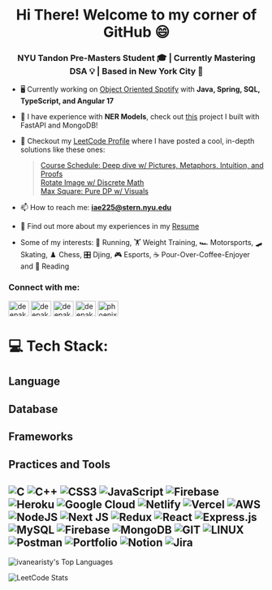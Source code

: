 <h1 align="center"> Hi There! Welcome to my corner of GitHub 😄 </h1>
<h3 align="center"> NYU Tandon Pre-Masters Student 🎓 | Currently Mastering DSA 💡 | Based in New York City 🗽 </h3>

- 🖥️ Currently working on [Object Oriented Spotify](https://github.com/ivanearisty/ObjectOrientedSpotify) with **Java, Spring, SQL, TypeScript, and Angular 17**

- 🤝 I have experience with **NER Models**, check out [this](https://github.com/ivanearisty/MLPromos) project I built with FastAPI and MongoDB!

- 📝 Checkout my [LeetCode Profile](https://leetcode.com/suape/) where I have posted a cool, in-depth solutions like these ones:
  > [Course Schedule: Deep dive w/ Pictures, Metaphors, Intuition, and Proofs](https://leetcode.com/problems/course-schedule/solutions/4364129/deep-dive-w-pictures-metaphors-intuition-and-proofs/)  
  > [Rotate Image w/ Discrete Math](https://leetcode.com/problems/rotate-image/solutions/4824208/discrete-math-2-loops-simple-with-no-tricks/)  
  > [Max Square: Pure DP w/ Visuals](https://leetcode.com/problems/maximal-square/solutions/4293950/plain-dp-w-visual-comments/)  

- 📫 How to reach me: **iae225@stern.nyu.edu** 

- 📄 Find out more about my experiences in my [Resume](https://drive.google.com/file/d/1_QwRiIHuuLBHMC8m0xOONTxDMUj9EfR5/view?usp=sharing)

- Some of my interests: 🏃 Running, 🏋️ Weight Training, 🏎️ Motorsports, 🛹 Skating, ♟️ Chess, 🎛️ Djing, 🎮 Esports, ☕ Pour-Over-Coffee-Enjoyer and 🐋 Reading

<h3 align="left">Connect with me:</h3>
<p align="left">
<a href="https://twitter.com/deepakvrma14" target="blank"><img align="center" src="https://raw.githubusercontent.com/rahuldkjain/github-profile-readme-generator/master/src/images/icons/Social/twitter.svg" alt="deepakvrma14" height="30" width="40" /></a>
<a href="https://linkedin.com/in/deepakvrma14" target="blank"><img align="center" src="https://raw.githubusercontent.com/rahuldkjain/github-profile-readme-generator/master/src/images/icons/Social/linked-in-alt.svg" alt="deepakvrma14" height="30" width="40" /></a>
<a href="https://instagram.com/deepak_vrma13" target="blank"><img align="center" src="https://raw.githubusercontent.com/rahuldkjain/github-profile-readme-generator/master/src/images/icons/Social/instagram.svg" alt="deepak_vrma13" height="30" width="40" /></a>
<a href="https://www.hackerrank.com/deepakverma14821" target="blank"><img align="center" src="https://raw.githubusercontent.com/rahuldkjain/github-profile-readme-generator/master/src/images/icons/Social/hackerrank.svg" alt="deepakverma14821" height="30" width="40" /></a>
<a href="https://www.leetcode.com/deepakvrma" target="blank"><img align="center" src="https://raw.githubusercontent.com/rahuldkjain/github-profile-readme-generator/master/src/images/icons/Social/leet-code.svg" alt="phoenixblade" height="30" width="40" /></a>
</p>

# 💻 Tech Stack:
## Language
## Database
## Frameworks
## Practices and Tools
![C](https://img.shields.io/badge/c-%2300599C.svg?style=for-the-badge&logo=c&logoColor=white)
![C++](https://img.shields.io/badge/c++-%2300599C.svg?style=for-the-badge&logo=c%2B%2B&logoColor=white) ![CSS3](https://img.shields.io/badge/css3-%231572B6.svg?style=for-the-badge&logo=css3&logoColor=white) ![JavaScript](https://img.shields.io/badge/javascript-%23323330.svg?style=for-the-badge&logo=javascript&logoColor=%23F7DF1E) ![Firebase](https://img.shields.io/badge/firebase-%23039BE5.svg?style=for-the-badge&logo=firebase) ![Heroku](https://img.shields.io/badge/heroku-%23430098.svg?style=for-the-badge&logo=heroku&logoColor=white) ![Google Cloud](https://img.shields.io/badge/GoogleCloud-%234285F4.svg?style=for-the-badge&logo=google-cloud&logoColor=white) ![Netlify](https://img.shields.io/badge/netlify-%23000000.svg?style=for-the-badge&logo=netlify&logoColor=#00C7B7) ![Vercel](https://img.shields.io/badge/vercel-%23000000.svg?style=for-the-badge&logo=vercel&logoColor=white) ![AWS](https://img.shields.io/badge/AWS-%23FF9900.svg?style=for-the-badge&logo=amazon-aws&logoColor=white) ![NodeJS](https://img.shields.io/badge/node.js-6DA55F?style=for-the-badge&logo=node.js&logoColor=white) ![Next JS](https://img.shields.io/badge/Next-black?style=for-the-badge&logo=next.js&logoColor=white) ![Redux](https://img.shields.io/badge/redux-%23593d88.svg?style=for-the-badge&logo=redux&logoColor=white) ![React](https://img.shields.io/badge/react-%2320232a.svg?style=for-the-badge&logo=react&logoColor=%2361DAFB) ![Express.js](https://img.shields.io/badge/express.js-%23404d59.svg?style=for-the-badge&logo=express&logoColor=%2361DAFB) ![MySQL](https://img.shields.io/badge/mysql-%2300000f.svg?style=for-the-badge&logo=mysql&logoColor=white) ![Firebase](https://img.shields.io/badge/Firebase-039BE5?style=for-the-badge&logo=Firebase&logoColor=white) ![MongoDB](https://img.shields.io/badge/MongoDB-%234ea94b.svg?style=for-the-badge&logo=mongodb&logoColor=white) ![GIT](https://img.shields.io/badge/Git-fc6d26?style=for-the-badge&logo=git&logoColor=white) ![LINUX](https://img.shields.io/badge/Linux-FCC624?style=for-the-badge&logo=linux&logoColor=black) ![Postman](https://img.shields.io/badge/Postman-FF6C37?style=for-the-badge&logo=postman&logoColor=white) ![Portfolio](https://img.shields.io/badge/Portfolio-%23000000.svg?style=for-the-badge&logo=firefox&logoColor=#FF7139) ![Notion](https://img.shields.io/badge/Notion-%23000000.svg?style=for-the-badge&logo=notion&logoColor=white) ![Jira](https://img.shields.io/badge/jira-%230A0FFF.svg?style=for-the-badge&logo=jira&logoColor=white)
---

![ivanearisty's Top Languages](https://github-readme-stats.vercel.app/api/top-langs/?username=ivanearisty&theme=synthwave&show_icons=true&hide_border=true&layout=compact)

![LeetCode Stats](https://leetcard.jacoblin.cool/suape?theme=nord&font=Syne&ext=activity)

